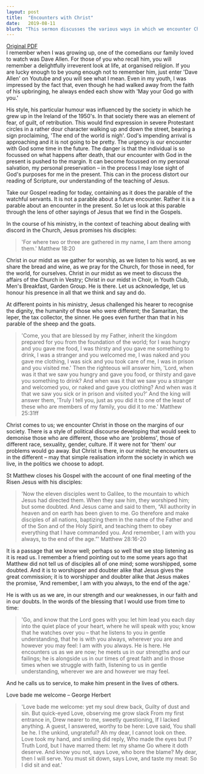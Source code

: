 ```yaml
---
layout: post
title:  "Encounters with Christ"
date:   2019-08-11
blurb: "This sermon discusses the various ways in which we encounter Christ in our daily lives. It emphasizes that Christ is present in our midst, in our gatherings, in those who are different from us, and in our strengths and weaknesses. The sermon also explores the theme of service, urging us to make Christ present in the lives of others."
---
```

[Original PDF](/assets/pdf/proper142019.pdf)    
I remember when I was growing up, one of the comedians our family loved to watch was Dave Allen. For those of you who recall him, you will remember a delightfully irreverent look at life, at organised religion. If you are lucky enough to be young enough not to remember him, just enter 'Dave Allen' on Youtube and you will see what I mean. Even in my youth, I was impressed by the fact that, even though he had walked away from the faith of his upbringing, he always ended each show with 'May your God go with you.'

His style, his particular humour was influenced by the society in which he grew up in the Ireland of the 1950's. In that society there was an element of fear, of guilt, of retribution. This would find expression in severe Protestant circles in a rather dour character walking up and down the street, bearing a sign proclaiming, 'The end of the world is nigh'. God's impending arrival is approaching and it is not going to be pretty. The urgency is our encounter with God some time in the future. The danger is that the individual is so focussed on what happens after death, that our encounter with God in the present is pushed to the margin. It can become focussed on my personal salvation, my personal preservation – in the process I may lose sight of God's purposes for me in the present. This can in the process distort our reading of Scripture, our understanding of the teaching of Jesus.

Take our Gospel reading for today, containing as it does the parable of the watchful servants. It is not a parable about a future encounter. Rather it is a parable about an encounter in the present. So let us look at this parable through the lens of other sayings of Jesus that we find in the Gospels.

In the course of his ministry, in the context of teaching about dealing with discord in the Church, Jesus promises his disciples:

> 'For where two or three are gathered in my name, I am there among them.' Matthew 18:20

Christ in our midst as we gather for worship, as we listen to his word, as we share the bread and wine, as we pray for the Church, for those in need, for the world, for ourselves. Christ in our midst as we meet to discuss the affairs of the Church in Vestry; Christ in our midst in Choir, in Youth Club, Men's Breakfast, Garden Group. He is there. Let us acknowledge, let us honour his presence in all that we think and say and do.

At different points in his ministry, Jesus challenged his hearer to recognise the dignity, the humanity of those who were different; the Samaritan, the leper, the tax collector, the sinner. He goes even further than that in his parable of the sheep and the goats.

> 'Come, you that are blessed by my Father, inherit the kingdom prepared for you from the foundation of the world; for I was hungry and you gave me food, I was thirsty and you gave me something to drink, I was a stranger and you welcomed me, I was naked and you gave me clothing, I was sick and you took care of me, I was in prison and you visited me.' Then the righteous will answer him, 'Lord, when was it that we saw you hungry and gave you food, or thirsty and gave you something to drink? And when was it that we saw you a stranger and welcomed you, or naked and gave you clothing? And when was it that we saw you sick or in prison and visited you?' And the king will answer them, 'Truly I tell you, just as you did it to one of the least of these who are members of my family, you did it to me.' Matthew 25:31ff

Christ comes to us; we encounter Christ in those on the margins of our society. There is a style of political discourse developing that would seek to demonise those who are different, those who are 'problems', those of different race, sexuality, gender, culture. If it were not for 'them' our problems would go away. But Christ is there, in our midst; he encounters us in the different – may that simple realisation inform the society in which we live, in the politics we choose to adopt.

St Matthew closes his Gospel with the account of one final meeting of the Risen Jesus with his disciples:

> 'Now the eleven disciples went to Galilee, to the mountain to which Jesus had directed them. When they saw him, they worshiped him; but some doubted. And Jesus came and said to them, “All authority in heaven and on earth has been given to me. Go therefore and make disciples of all nations, baptizing them in the name of the Father and of the Son and of the Holy Spirit, and teaching them to obey everything that I have commanded you. And remember, I am with you always, to the end of the age.”' Matthew 28:16-20

It is a passage that we know well; perhaps so well that we stop listening as it is read us. I remember a friend pointing out to me some years ago that Matthew did not tell us of disciples all of one mind; some worshipped, some doubted. And it is to worshipper and doubter alike that Jesus gives the great commission; it is to worshipper and doubter alike that Jesus makes the promise, 'And remember, I am with you always, to the end of the age.'

He is with us as we are, in our strength and our weaknesses, in our faith and in our doubts. In the words of the blessing that I would use from time to time:

> 'Go, and know that the Lord goes with you: let him lead you each day into the quiet place of your heart, where he will speak with you; know that he watches over you – that he listens to you in gentle understanding, that he is with you always, wherever you are and however you may feel: I am with you always. He is here. He encounters us as we are now; he meets us in our strengths and our failings; he is alongside us in our times of great faith and in those times when we struggle with faith, listening to us in gentle understanding, wherever we are and however we may feel.

And he calls us to service, to make him present in the lives of others.

Love bade me welcome – George Herbert

> 'Love bade me welcome: yet my soul drew back, Guilty of dust and sin. But quick-eyed Love, observing me grow slack From my first entrance in, Drew nearer to me, sweetly questioning, If I lacked anything. A guest, I answered, worthy to be here: Love said, You shall be he. I the unkind, ungrateful? Ah my dear, I cannot look on thee. Love took my hand, and smiling did reply, Who made the eyes but I? Truth Lord, but I have marred them: let my shame Go where it doth deserve. And know you not, says Love, who bore the blame? My dear, then I will serve. You must sit down, says Love, and taste my meat: So I did sit and eat.'
